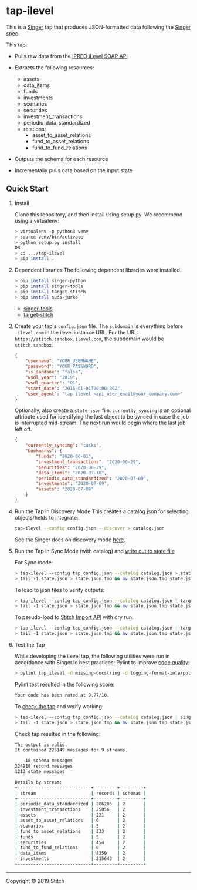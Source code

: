 # tap-ilevel

This is a [Singer](https://singer.io) tap that produces JSON-formatted data
following the [Singer
spec](https://github.com/singer-io/getting-started/blob/master/SPEC.md).

This tap:

- Pulls raw data from the [IPREO iLevel SOAP API]()
- Extracts the following resources:
  - assets
  - data_items
  - funds
  - investments
  - scenarios
  - securities
  - investment_transactions
  - periodic_data_standardized
  - relations:
    - asset_to_asset_relations
    - fund_to_asset_relations
    - fund_to_fund_relations

- Outputs the schema for each resource
- Incrementally pulls data based on the input state

## Quick Start

1. Install

    Clone this repository, and then install using setup.py. We recommend using a virtualenv:

    ```bash
    > virtualenv -p python3 venv
    > source venv/bin/activate
    > python setup.py install
    OR
    > cd .../tap-ilevel
    > pip install .
    ```
2. Dependent libraries
    The following dependent libraries were installed.
    ```bash
    > pip install singer-python
    > pip install singer-tools
    > pip install target-stitch
    > pip install suds-jurko
    
    ```
    - [singer-tools](https://github.com/singer-io/singer-tools)
    - [target-stitch](https://github.com/singer-io/target-stitch)

3. Create your tap's `config.json` file. The `subdomain` is everything before `.ilevel.com` in the ilevel instance URL.  For the URL: `https://stitch.sandbox.ilevel.com`, the subdomain would be `stitch.sandbox`.

    ```json
    {
        "username": "YOUR_USERNAME",
        "password": "YOUR_PASSWORD",
        "is_sandbox": "false",
        "wsdl_year": "2019",
        "wsdl_quarter": "Q1",
        "start_date": "2015-01-01T00:00:00Z",
        "user_agent": "tap-ilevel <api_user_email@your_company.com>"
    }
    ```
    
    Optionally, also create a `state.json` file. `currently_syncing` is an optional attribute used for identifying the last object to be synced in case the job is interrupted mid-stream. The next run would begin where the last job left off.

    ```json
    {
        "currently_syncing": "tasks",
        "bookmarks": {
            "funds": "2020-06-01",
            "investment_transactions": "2020-06-29",
            "securities": "2020-06-29",
            "data_items": "2020-07-10",
            "periodic_data_standardized": "2020-07-09",
            "investments": "2020-07-09",
            "assets": "2020-07-09"
        }
    }
    ```

4. Run the Tap in Discovery Mode
    This creates a catalog.json for selecting objects/fields to integrate:
    ```bash
    tap-ilevel --config config.json --discover > catalog.json
    ```
   See the Singer docs on discovery mode
   [here](https://github.com/singer-io/getting-started/blob/master/docs/DISCOVERY_MODE.md#discovery-mode).

5. Run the Tap in Sync Mode (with catalog) and [write out to state file](https://github.com/singer-io/getting-started/blob/master/docs/RUNNING_AND_DEVELOPING.md#running-a-singer-tap-with-a-singer-target)

    For Sync mode:
    ```bash
    > tap-ilevel --config tap_config.json --catalog catalog.json > state.json
    > tail -1 state.json > state.json.tmp && mv state.json.tmp state.json
    ```
    To load to json files to verify outputs:
    ```bash
    > tap-ilevel --config tap_config.json --catalog catalog.json | target-json > state.json
    > tail -1 state.json > state.json.tmp && mv state.json.tmp state.json
    ```
    To pseudo-load to [Stitch Import API](https://github.com/singer-io/target-stitch) with dry run:
    ```bash
    > tap-ilevel --config tap_config.json --catalog catalog.json | target-stitch --config target_config.json --dry-run > state.json
    > tail -1 state.json > state.json.tmp && mv state.json.tmp state.json
    ```

6. Test the Tap
    
    While developing the ilevel tap, the following utilities were run in accordance with Singer.io best practices:
    Pylint to improve [code quality](https://github.com/singer-io/getting-started/blob/master/docs/BEST_PRACTICES.md#code-quality):
    ```bash
    > pylint tap_ilevel -d missing-docstring -d logging-format-interpolation -d too-many-locals -d too-many-arguments
    ```
    Pylint test resulted in the following score:
    ```bash
    Your code has been rated at 9.77/10.
    ```

    To [check the tap](https://github.com/singer-io/singer-tools#singer-check-tap) and verify working:
    ```bash
    > tap-ilevel --config tap_config.json --catalog catalog.json | singer-check-tap > state.json
    > tail -1 state.json > state.json.tmp && mv state.json.tmp state.json
    ```
    Check tap resulted in the following:
    ```bash
    The output is valid.
    It contained 226149 messages for 9 streams.

        18 schema messages
    224918 record messages
    1213 state messages

    Details by stream:
    +----------------------------+---------+---------+
    | stream                     | records | schemas |
    +----------------------------+---------+---------+
    | periodic_data_standardized | 286285  | 2       |
    | investment_transactions    | 25856   | 2       |
    | assets                     | 221     | 2       |
    | asset_to_asset_relations   | 0       | 2       |
    | scenarios                  | 3       | 2       |
    | fund_to_asset_relations    | 233     | 2       |
    | funds                      | 5       | 2       |
    | securities                 | 454     | 2       |
    | fund_to_fund_relations     | 0       | 2       |
    | data_items                 | 8359    | 2       |
    | investments                | 215643  | 2       |
    +----------------------------+---------+---------+
    ```
---

Copyright &copy; 2019 Stitch
